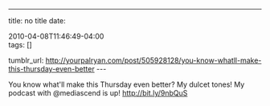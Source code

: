 ---
title: no title
date:

 2010-04-08T11:46:49-04:00  
tags:  []

tumblr_url:
http://yourpalryan.com/post/505928128/you-know-whatll-make-this-thursday-even-better
\-\--

You know what'll make this Thursday even better? My dulcet tones! My
podcast with \@mediascend is up! <http://bit.ly/9nbQuS>
